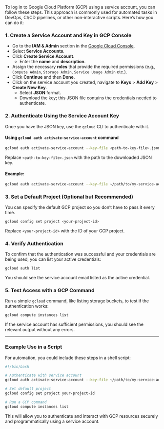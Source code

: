 To log in to Google Cloud Platform (GCP) using a service account, you can follow these steps. This approach is commonly used for automated tasks in DevOps, CI/CD pipelines, or other non-interactive scripts. Here’s how you can do it:

### 1. **Create a Service Account and Key in GCP Console**
   - Go to the **IAM & Admin** section in the [Google Cloud Console](https://console.cloud.google.com/).
   - Select **Service Accounts**.
   - Click **Create Service Account**.
     - Enter the **name** and **description**.
   - Assign the necessary **roles** that provide the required permissions (e.g.,
     `Compute Admin`,
     `Storage Admin`,
     `Service Usage Admin` etc.).
   - Click **Continue** and then **Done**.
   - Click on the service account you created, navigate to **Keys** > **Add Key** > **Create New Key**.
     - Select **JSON** format.
     - Download the key; this JSON file contains the credentials needed to authenticate.

### 2. **Authenticate Using the Service Account Key**
Once you have the JSON key, use the `gcloud` CLI to authenticate with it.

#### Using `gcloud auth activate-service-account` command
   ```bash
   gcloud auth activate-service-account --key-file <path-to-key-file>.json
   ```

   Replace `<path-to-key-file>.json` with the path to the downloaded JSON key.

#### Example:
   ```bash
   gcloud auth activate-service-account --key-file ~/path/to/my-service-account-key.json
   ```

### 3. **Set a Default Project (Optional but Recommended)**
   You can specify the default GCP project so you don’t have to pass it every time.

   ```bash
   gcloud config set project <your-project-id>
   ```

   Replace `<your-project-id>` with the ID of your GCP project.

### 4. **Verify Authentication**
   To confirm that the authentication was successful and your credentials are being used, you can list your active credentials:

   ```bash
   gcloud auth list
   ```

   You should see the service account email listed as the active credential.

### 5. **Test Access with a GCP Command**
   Run a simple `gcloud` command, like listing storage buckets, to test if the authentication works:

   ```bash
   gcloud compute instances list
   ```

If the service account has sufficient permissions, you should see the relevant output without any errors.

---

### Example Use in a Script
For automation, you could include these steps in a shell script:

```bash
#!/bin/bash

# Authenticate with service account
gcloud auth activate-service-account --key-file ~/path/to/my-service-account-key.json

# Set default project
gcloud config set project your-project-id

# Run a GCP command
gcloud compute instances list
```

This will allow you to authenticate and interact with GCP resources securely and programmatically using a service account.
